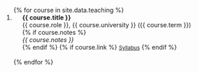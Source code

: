 <div class="teaching">
  <ol class="teaching-list">
    {% for course in site.data.teaching %}
    <li>
      <div class="teaching-row">
        <div class="col-sm-9" style="position: relative;padding-right: 15px;padding-left: 20px;">
          <div class="title"><strong>{{ course.title }}</strong></div>
          <div class="details">
            {{ course.role }}, {{ course.university }} ({{ course.term }})
          </div>
          {% if course.notes %}
            <div class="notes"><em>{{ course.notes }}</em></div>
          {% endif %}
          {% if course.link %}
            <a href="{{ course.link }}" target="_blank" style="font-size:12px;">Syllabus</a>
          {% endif %}
        </div>
      </div>
    </li>
    <br>
    {% endfor %}
  </ol>
</div>
